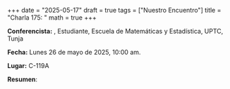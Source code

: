 +++
date  = "2025-05-17"
draft = true
tags  = ["Nuestro Encuentro"]
title = "Charla 175: "
math  = true
+++

**Conferencista:** , Estudiante, Escuela de Matemáticas y Estadística, UPTC, Tunja

**Fecha:** Lunes 26 de mayo de 2025, 10:00 am.

**Lugar:** C-119A

**Resumen**: 

<!--
<iframe width="560" height="315" src="https://www.youtube.com/embed/nh7B6StwWsY" title="YouTube video player" frameborder="0" allow="accelerometer; autoplay; clipboard-write; encrypted-media; gyroscope; picture-in-picture; web-share" allowfullscreen></iframe>
-->
